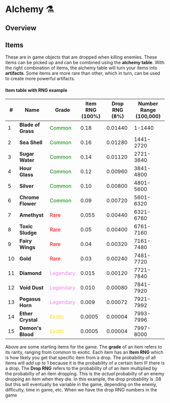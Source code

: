 # Alchemy ⚗️

## Overview

## Items

These are in game objects that are dropped when killing enemies. These items can be picked up and can be combined using the **alchemy table**. With the right combination of items, the alchemy table will turn your items into **artifacts**. Some items are more rare than other, which in turn, can be used to create more powerful artifacts.

#### Item table with RNG example

| #  | Name              | Grade         | Item RNG (100%)   | Drop RNG (8%) | Number Range (100,000)  |
| -- | ----------------- | ------------- | ----------------- | ------------- | ----------------------- |
| 1  | **Blade of Grass**   | <span style="color: green;">Common</span>        | 0.18              | 0.01440       | 1-1440                  |
| 2  | **Sea Shell**         | <span style="color: green;">Common</span>        | 0.16              | 0.01280       | 1441-2720               |
| 3  | **Sugar Water**       | <span style="color: green;">Common</span>        | 0.14              | 0.01120       | 2721-3840               |
| 4  | **Hour Glass**        | <span style="color: green;">Common</span>        | 0.12              | 0.00960       | 3841-4800               |
| 5  | **Silver**            | <span style="color: green;">Common</span>        | 0.10              | 0.00800       | 4801-5600               |
| 6  | **Chrome Flower**     | <span style="color: green;">Common</span>        | 0.09              | 0.00720       | 5601-6320               |
| 7  | **Amethyst**          | <span style="color: red;">Rare</span>          | 0.055             | 0.00440       | 6321-6760               |
| 8  | **Toxic Sludge**      | <span style="color: red;">Rare</span>          | 0.05              | 0.00400       | 6761-7160               |
| 9  | **Fairy Wings**       | <span style="color: red;">Rare</span>          | 0.04              | 0.00320       | 7161-7480               |
| 10 | **Gold**              | <span style="color: red;">Rare</span>          | 0.03              | 0.00240       | 7481-7720               |
| 11 | **Diamond**           | <span style="color: violet;">Legendary</span>     | 0.015             | 0.00120       | 7721-7840               |
| 12 | **Void Dust**         | <span style="color: violet;">Legendary</span>     | 0.010             | 0.00080       | 7841-7920               |
| 13 | **Pegasus Horn**      | <span style="color: violet;">Legendary</span>     | 0.009             | 0.00072       | 7921-7992               |
| 14 | **Ether Crystal**     | <span style="color: gold;">Exotic</span>        | 0.0005            | 0.00004       | 7993-7996               |
| 15 | **Demon's Blood**     | <span style="color: gold;">Exotic</span>        | 0.0005            | 0.00004       | 7997-8000               |

Above are some starting items for the game. The **grade** of an item refers to its rarity, ranging from common to exotic. Each item has an **Item RNG** which is how likely you get that specific item from a drop. The probability of all items will add up to 1 because it is the probability of a certain item IF there is a drop. The **Drop RNG** refers to the probability of of an item multiplied by the probabilty of an item dropping. This is the *actual* probabilty of an enemy dropping an item when they die. In this example, the drop probability is .08 but this will eventually be variable in the game, depending on the enemy, difficulty, time in game, etc. When we have the drop RNG numbers in the game